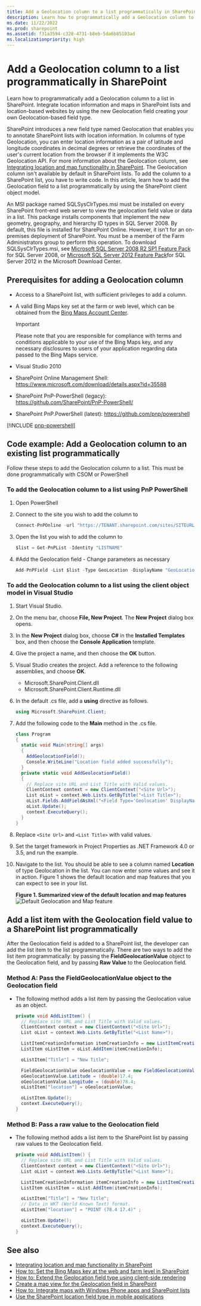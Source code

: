 ```yaml
---
title: Add a Geolocation column to a list programmatically in SharePoint
description: Learn how to programmatically add a Geolocation column to a list in SharePoint. Integrate location information and maps in SharePoint lists and location-based websites by using the new Geolocation field creating your own Geolocation-based field type.
ms.date: 11/22/2022
ms.prod: sharepoint
ms.assetid: f31a3594-c328-4731-b8eb-5da6b85103ad
ms.localizationpriority: high
---
```

# Add a Geolocation column to a list programmatically in SharePoint

Learn how to programmatically add a Geolocation column to a list in SharePoint. Integrate location information and maps in SharePoint lists and location-based websites by using the new Geolocation field creating your own Geolocation-based field type.

SharePoint introduces a new field type named Geolocation that enables you to annotate SharePoint lists with location information. In columns of type Geolocation, you can enter location information as a pair of latitude and longitude coordinates in decimal degrees or retrieve the coordinates of the user's current location from the browser if it implements the W3C Geolocation API. For more information about the Geolocation column, see [Integrating location and map functionality in SharePoint](integrating-location-and-map-functionality-in-sharepoint.md). The Geolocation column isn't available by default in SharePoint lists. To add the column to a SharePoint list, you have to write code. In this article, learn how to add the Geolocation field to a list programmatically by using the SharePoint client object model.

An MSI package named SQLSysClrTypes.msi must be installed on every SharePoint front-end web server to view the geolocation field value or data in a list. This package installs components that implement the new geometry, geography, and hierarchy ID types in SQL Server 2008. By default, this file is installed for SharePoint Online. However, it isn't for an on-premises deployment of SharePoint. You must be a member of the Farm Administrators group to perform this operation. To download SQLSysClrTypes.msi, see  [Microsoft SQL Server 2008 R2 SP1 Feature Pack](https://www.microsoft.com/download/details.aspx?id=30437) for SQL Server 2008, or [Microsoft SQL Server 2012 Feature Pack](https://www.microsoft.com/download/details.aspx?id=29065)for SQL Server 2012 in the Microsoft Download Center.

## Prerequisites for adding a Geolocation column

- Access to a SharePoint list, with sufficient privileges to add a column.
- A valid Bing Maps key set at the farm or web level, which can be obtained from the [Bing Maps Account Center](https://www.bingmapsportal.com/).

    > [!IMPORTANT]
    > Please note that you are responsible for compliance with terms and conditions applicable to your use of the Bing Maps key, and any necessary disclosures to users of your application regarding data passed to the Bing Maps service.

- Visual Studio 2010
- SharePoint Online Management Shell: https://www.microsoft.com/download/details.aspx?id=35588
- SharePoint PnP-PowerShell (legacy): https://github.com/SharePoint/PnP-PowerShell/
- SharePoint PnP.PowerShell (latest): https://github.com/pnp/powershell

[!INCLUDE [pnp-powershell](../../includes/snippets/open-source/pnp-powershell.md)]

## Code example: Add a Geolocation column to an existing list programmatically

Follow these steps to add the Geolocation column to a list. This must be done programmatically with CSOM or PowerShell

### To add the Geolocation column to a list using PnP PowerShell

1. Open PowerShell
1. Connect to the site you wish to add the column to

    ```csharp
    Connect-PnPOnline -url "https://TENANT.sharepoint.com/sites/SITEURL"
    ```

1. Open the list you wish to add the column to

    ```csharp
    $list = Get-PnPList -Identity "LISTNAME"
    ```

1. #Add the Geolocation field - Change parameters as necessary

    ```csharp
    Add-PnPField -List $list -Type GeoLocation -DisplayName "GeoLocationField" -InternalName "GeoLocationField" -AddToDefaultView -Required
    ```

### To add the Geolocation column to a list using the client object model in Visual Studio

1. Start Visual Studio.
1. On the menu bar, choose **File, New Project**. The **New Project** dialog box opens.
1. In the **New Project** dialog box, choose **C#** in the **Installed Templates** box, and then choose the **Console Application** template.
1. Give the project a name, and then choose the **OK** button.
1. Visual Studio creates the project. Add a reference to the following assemblies, and choose **OK**.

    - Microsoft.SharePoint.Client.dll
    - Microsoft.SharePoint.Client.Runtime.dll

1. In the default .cs file, add a **using** directive as follows.

    ```csharp
    using Microsoft.SharePoint.Client;
    ```

1. Add the following code to the **Main** method in the .cs file.

    ```csharp
    class Program
    {
      static void Main(string[] args)
      {
        AddGeolocationField();
        Console.WriteLine("Location field added successfully");
      }
      private static void AddGeolocationField()
      {
        // Replace site URL and List Title with Valid values.
        ClientContext context = new ClientContext("<Site Url>");
        List oList = context.Web.Lists.GetByTitle("<List Title>");
        oList.Fields.AddFieldAsXml("<Field Type='Geolocation' DisplayName='Location'/>",true, AddFieldOptions.AddToAllContentTypes);
        oList.Update();
        context.ExecuteQuery();
      }
    }
    ```

1. Replace `<Site Url>` and `<List Title>` with valid values.
1. Set the target framework in Project Properties as .NET Framework 4.0 or 3.5, and run the example.
1. Navigate to the list. You should be able to see a column named **Location** of type Geolocation in the list. You can now enter some values and see it in action. Figure 1 shows the default location and map features that you can expect to see in your list.

   **Figure 1. Summarized view of the default location and map features**
  ![Default Geolocation and Map feature](../images/SP15Con_HowToAddGeolocationColumnUpdated_Fig1.png)

## Add a list item with the Geolocation field value to a SharePoint list programmatically

After the Geolocation field is added to a SharePoint list, the developer can add the list item to the list programmatically. There are two ways to add the list item programmatically: by passing the **FieldGeolocationValue** object to the Geolocation field, and by passing **Raw Value** to the Geolocation field.

### Method A: Pass the FieldGeolocationValue object to the Geolocation field

- The following method adds a list item by passing the Geolocation value as an object.

    ```csharp
    private void AddListItem() {
      // Replace site URL and List Title with Valid values.
      ClientContext context = new ClientContext("<Site Url>");
      List oList = context.Web.Lists.GetByTitle("<List Name>");

      ListItemCreationInformation itemCreationInfo = new ListItemCreationInformation();
      ListItem oListItem = oList.AddItem(itemCreationInfo);

      oListItem["Title"] = "New Title";

      FieldGeolocationValue oGeolocationValue = new FieldGeolocationValue();
      oGeolocationValue.Latitude = (double)17.4;
      oGeolocationValue.Longitude = (double)78.4;
      oListItem["location"] = oGeolocationValue;

      oListItem.Update();
      context.ExecuteQuery();
    }
    ```

### Method B: Pass a raw value to the Geolocation field

- The following method adds a list item to the SharePoint list by passing raw values to the Geolocation field.

    ```csharp
    private void AddListItem() {
      // Replace site URL and List Title with Valid values.
      ClientContext context = new ClientContext("<Site Url>");
      List oList = context.Web.Lists.GetByTitle("<List Name>");

      ListItemCreationInformation itemCreationInfo = new ListItemCreationInformation();
      ListItem oListItem = oList.AddItem(itemCreationInfo);

      oListItem["Title"] = "New Title";
      // Data in WKT (World Known Text) format.
      oListItem["location"] = "POINT (78.4 17.4)" ;

      oListItem.Update();
      context.ExecuteQuery();
    }
    ```

## See also

- [Integrating location and map functionality in SharePoint](integrating-location-and-map-functionality-in-sharepoint.md)
- [How to: Set the Bing Maps key at the web and farm level in SharePoint](how-to-set-the-bing-maps-key-at-the-web-and-farm-level-in-sharepoint.md)
- [How to: Extend the Geolocation field type using client-side rendering](how-to-extend-the-geolocation-field-type-using-client-side-rendering.md)
- [Create a map view for the Geolocation field in SharePoint](create-a-map-view-for-the-geolocation-field-in-sharepoint.md)
- [How to: Integrate maps with Windows Phone apps and SharePoint lists](how-to-integrate-maps-with-windows-phone-apps-and-sharepoint-lists.md)
- [Use the SharePoint location field type in mobile applications](https://technet.microsoft.com/library/fp161355%28v=office.15%29.aspx)
